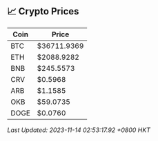 ## 📈 Crypto Prices

| Coin | Price |
| ---- | ----- |
| BTC | $36711.9369 |
| ETH | $2088.9282 |
| BNB | $245.5573 |
| CRV | $0.5968 |
| ARB | $1.1585 |
| OKB | $59.0735 |
| DOGE | $0.0760 |

_Last Updated: 2023-11-14 02:53:17.92 +0800 HKT_